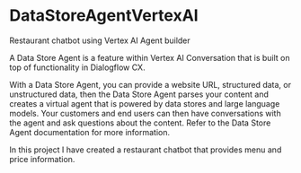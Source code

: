 # DataStoreAgentVertexAI
Restaurant chatbot using Vertex AI Agent builder

A Data Store Agent is a feature within Vertex AI Conversation that is built on top of functionality in Dialogflow CX.

With a Data Store Agent, you can provide a website URL, structured data, or unstructured data, then the Data Store Agent parses your content and creates a virtual agent that is powered by data stores and large language models. Your customers and end users can then have conversations with the agent and ask questions about the content. Refer to the Data Store Agent documentation for more information.

In this project I have created a restaurant chatbot that provides menu and price information.
